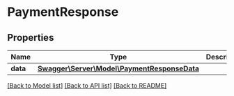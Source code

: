 # PaymentResponse

## Properties
Name | Type | Description | Notes
------------ | ------------- | ------------- | -------------
**data** | [**Swagger\Server\Model\PaymentResponseData**](PaymentResponseData.md) |  | [optional] 

[[Back to Model list]](../README.md#documentation-for-models) [[Back to API list]](../README.md#documentation-for-api-endpoints) [[Back to README]](../README.md)


